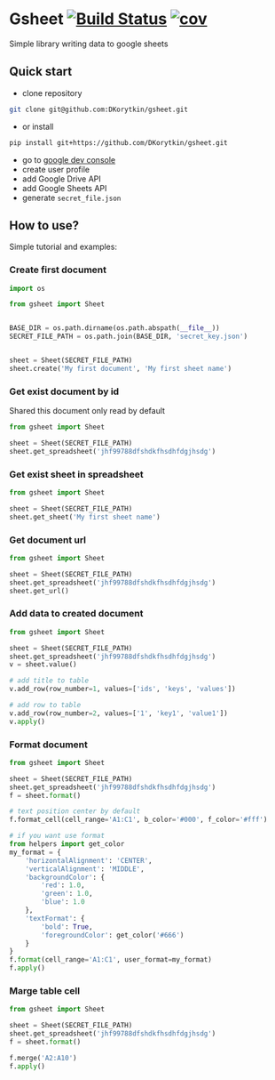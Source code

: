 # Gsheet [![Build Status](https://travis-ci.org/DKorytkin/gsheet.svg?branch=master)](https://travis-ci.org/DKorytkin/gsheet) [![cov](https://codecov.io/gh/DKorytkin/gsheet/branch/master/graph/badge.svg)](https://codecov.io/gh/DKorytkin/gsheet)

Simple library writing data to google sheets


## Quick start 

- clone repository
```bash
git clone git@github.com:DKorytkin/gsheet.git
```
- or install 
```bash
pip install git+https://github.com/DKorytkin/gsheet.git
```
- go to [google dev console](https://console.developers.google.com/apis/)
- create user profile
- add Google Drive API
- add Google Sheets API
- generate `secret_file.json`

## How to use?
Simple tutorial and examples:

### Create first document
```python
import os

from gsheet import Sheet


BASE_DIR = os.path.dirname(os.path.abspath(__file__))
SECRET_FILE_PATH = os.path.join(BASE_DIR, 'secret_key.json')


sheet = Sheet(SECRET_FILE_PATH)
sheet.create('My first document', 'My first sheet name')

```

### Get exist document by id

Shared this document only read by default
```python
from gsheet import Sheet

sheet = Sheet(SECRET_FILE_PATH)
sheet.get_spreadsheet('jhf99788dfshdkfhsdhfdgjhsdg')
```

### Get exist sheet in spreadsheet
```python
from gsheet import Sheet

sheet = Sheet(SECRET_FILE_PATH)
sheet.get_sheet('My first sheet name')
```

### Get document url
```python
from gsheet import Sheet

sheet = Sheet(SECRET_FILE_PATH)
sheet.get_spreadsheet('jhf99788dfshdkfhsdhfdgjhsdg')
sheet.get_url()
```

### Add data to created document
```python
from gsheet import Sheet

sheet = Sheet(SECRET_FILE_PATH)
sheet.get_spreadsheet('jhf99788dfshdkfhsdhfdgjhsdg')
v = sheet.value()

# add title to table
v.add_row(row_number=1, values=['ids', 'keys', 'values'])

# add row to table
v.add_row(row_number=2, values=['1', 'key1', 'value1'])
v.apply()
```

### Format document
```python
from gsheet import Sheet

sheet = Sheet(SECRET_FILE_PATH)
sheet.get_spreadsheet('jhf99788dfshdkfhsdhfdgjhsdg')
f = sheet.format()

# text position center by default
f.format_cell(cell_range='A1:C1', b_color='#000', f_color='#fff')

# if you want use format
from helpers import get_color
my_format = {
    'horizontalAlignment': 'CENTER',
    'verticalAlignment': 'MIDDLE',
    'backgroundColor': {
        'red': 1.0,
        'green': 1.0,
        'blue': 1.0
    },
    'textFormat': {
        'bold': True,
        'foregroundColor': get_color('#666')
    }
}
f.format(cell_range='A1:C1', user_format=my_format)
f.apply()
```

### Marge table cell
```python
from gsheet import Sheet

sheet = Sheet(SECRET_FILE_PATH)
sheet.get_spreadsheet('jhf99788dfshdkfhsdhfdgjhsdg')
f = sheet.format()

f.merge('A2:A10')
f.apply()
```